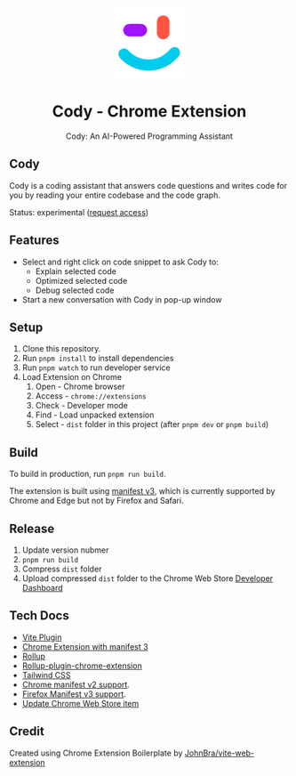 <div align="center">
  <img src="public/cody.png" alt="logo"/>
  <h1> Cody - Chrome Extension</h1>
  <p>Cody: An AI-Powered Programming Assistant</p>
</div>

## Cody

Cody is a coding assistant that answers code questions and writes code for you by reading your entire codebase and the code graph.

Status: experimental ([request access](https://about.sourcegraph.com/cody))

## Features

- Select and right click on code snippet to ask Cody to:
  - Explain selected code
  - Optimized selected code
  - Debug selected code
- Start a new conversation with Cody in pop-up window

## Setup

1. Clone this repository.
2. Run `pnpm install` to install dependencies
3. Run `pnpm watch` to run developer service
4. Load Extension on Chrome
   1. Open - Chrome browser
   2. Access - `chrome://extensions`
   3. Check - Developer mode
   4. Find - Load unpacked extension
   5. Select - `dist` folder in this project (after `pnpm dev` or `pnpm build`)

## Build

To build in production, run `pnpm run build`.

The extension is built using [manifest v3](https://developer.chrome.com/docs/extensions/mv3/intro/), which is currently supported by Chrome and Edge but not by Firefox and Safari.

## Release

1. Update version nubmer
2. `pnpm run build`
3. Compress `dist` folder
4. Upload compressed `dist` folder to the Chrome Web Store [Developer Dashboard](https://chrome.google.com/webstore/devconsole)

## Tech Docs

- [Vite Plugin](https://vitejs.dev/guide/api-plugin.html)
- [Chrome Extension with manifest 3](https://developer.chrome.com/docs/extensions/mv3/)
- [Rollup](https://rollupjs.org/guide/en/)
- [Rollup-plugin-chrome-extension](https://www.extend-chrome.dev/rollup-plugin)
- [Tailwind CSS](https://tailwindcss.com/docs/configuration)
- [Chrome manifest v2 support](https://developer.chrome.com/docs/extensions/mv2/).
- [Firefox Manifest v3 support](https://discourse.mozilla.org/t/manifest-v3/94564).
- [Update Chrome Web Store item](https://developer.chrome.com/docs/webstore/update/)

## Credit

Created using Chrome Extension Boilerplate by [JohnBra/vite-web-extension](https://github.com/JohnBra/vite-web-extension)

